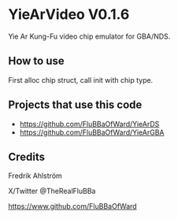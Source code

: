 # YieArVideo V0.1.6
Yie Ar Kung-Fu video chip emulator for GBA/NDS.

## How to use

First alloc chip struct, call init with chip type.

## Projects that use this code

* https://github.com/FluBBaOfWard/YieArDS
* https://github.com/FluBBaOfWard/YieArGBA

## Credits

Fredrik Ahlström

X/Twitter @TheRealFluBBa

https://www.github.com/FluBBaOfWard
